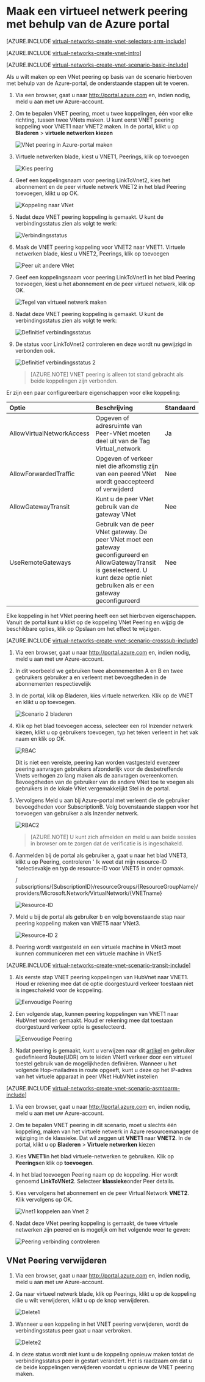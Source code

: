 <properties
   pageTitle="Maak VNet Peering met behulp van de Azure portal | Microsoft Azure"
   description="Informatie over het maken van een virtueel netwerk met behulp van de Azure portal in resourcemanager."
   services="virtual-network"
   documentationCenter=""
   authors="NarayanAnnamalai"
   manager="jefco"
   editor=""
   tags="azure-resource-manager"/>

<tags
   ms.service="virtual-network"
   ms.devlang="na"
   ms.topic="hero-article"
   ms.tgt_pltfrm="na"
   ms.workload="infrastructure-services"
   ms.date="09/14/2016"
   ms.author="narayanannamalai;annahar"/>

# <a name="create-a-virtual-network-peering-using-the-azure-portal"></a>Maak een virtueel netwerk peering met behulp van de Azure portal

[AZURE.INCLUDE [virtual-networks-create-vnet-selectors-arm-include](../../includes/virtual-networks-create-vnetpeering-selectors-arm-include.md)]

[AZURE.INCLUDE [virtual-networks-create-vnet-intro](../../includes/virtual-networks-create-vnetpeering-intro-include.md)]

[AZURE.INCLUDE [virtual-networks-create-vnet-scenario-basic-include](../../includes/virtual-networks-create-vnetpeering-scenario-basic-include.md)]

Als u wilt maken op een VNet peering op basis van de scenario hierboven met behulp van de Azure-portal, de onderstaande stappen uit te voeren.

1. Via een browser, gaat u naar http://portal.azure.com en, indien nodig, meld u aan met uw Azure-account.
2. Om te bepalen VNET peering, moet u twee koppelingen, één voor elke richting, tussen twee VNets maken. U kunt eerst VNET peering koppeling voor VNET1 naar VNET2 maken. In de portal, klikt u op **Bladeren** > **virtuele netwerken kiezen**

    ![VNet peering in Azure-portal maken](./media/virtual-networks-create-vnetpeering-arm-portal/figure01.png)

3. Virtuele netwerken blade, kiest u VNET1, Peerings, klik op toevoegen

    ![Kies peering](./media/virtual-networks-create-vnetpeering-arm-portal/figure02.png)

4. Geef een koppelingsnaam voor peering LinkToVnet2, kies het abonnement en de peer virtuele netwerk VNET2 in het blad Peering toevoegen, klikt u op OK.

    ![Koppeling naar VNet](./media/virtual-networks-create-vnetpeering-arm-portal/figure03.png)

5. Nadat deze VNET peering koppeling is gemaakt. U kunt de verbindingsstatus zien als volgt te werk:

    ![Verbindingsstatus](./media/virtual-networks-create-vnetpeering-arm-portal/figure04.png)

6. Maak de VNET peering koppeling voor VNET2 naar VNET1. Virtuele netwerken blade, kiest u VNET2, Peerings, klik op toevoegen

    ![Peer uit andere VNet](./media/virtual-networks-create-vnetpeering-arm-portal/figure05.png)

7. Geef een koppelingsnaam voor peering LinkToVnet1 in het blad Peering toevoegen, kiest u het abonnement en de peer virtueel netwerk, klik op OK.

    ![Tegel van virtueel netwerk maken](./media/virtual-networks-create-vnetpeering-arm-portal/figure06.png)

8. Nadat deze VNET peering koppeling is gemaakt. U kunt de verbindingsstatus zien als volgt te werk:

    ![Definitief verbindingsstatus](./media/virtual-networks-create-vnetpeering-arm-portal/figure07.png)

9. De status voor LinkToVnet2 controleren en deze wordt nu gewijzigd in verbonden ook.  

    ![Definitief verbindingsstatus 2](./media/virtual-networks-create-vnetpeering-arm-portal/figure08.png)

    > [AZURE.NOTE] VNET peering is alleen tot stand gebracht als beide koppelingen zijn verbonden.

Er zijn een paar configureerbare eigenschappen voor elke koppeling:

|Optie|Beschrijving|Standaard|
|:-----|:----------|:------|
|AllowVirtualNetworkAccess|Opgeven of adresruimte van Peer-VNet moeten deel uit van de Tag Virtual_network|Ja|
|AllowForwardedTraffic|Opgeven of verkeer niet die afkomstig zijn van een peered VNet wordt geaccepteerd of verwijderd|Nee|
|AllowGatewayTransit|Kunt u de peer VNet gebruik van de gateway VNet|Nee|
|UseRemoteGateways|Gebruik van de peer VNet gateway. De peer VNet moet een gateway geconfigureerd en AllowGatewayTransit is geselecteerd. U kunt deze optie niet gebruiken als er een gateway geconfigureerd|Nee|

Elke koppeling in het VNet peering heeft een set hierboven eigenschappen. Vanuit de portal kunt u klikt op de koppeling VNet Peering en wijzig de beschikbare opties, klik op Opslaan om het effect te wijzigen.

[AZURE.INCLUDE [virtual-networks-create-vnet-scenario-crosssub-include](../../includes/virtual-networks-create-vnetpeering-scenario-crosssub-include.md)]

1. Via een browser, gaat u naar http://portal.azure.com en, indien nodig, meld u aan met uw Azure-account.
2. In dit voorbeeld we gebruiken twee abonnementen A en B en twee gebruikers gebruiker a en verleent met bevoegdheden in de abonnementen respectievelijk
3. In de portal, klik op Bladeren, kies virtuele netwerken. Klik op de VNET en klikt u op toevoegen.

    ![Scenario 2 bladeren](./media/virtual-networks-create-vnetpeering-arm-portal/figure09.png)

4. Klik op het blad toevoegen access, selecteer een rol Inzender netwerk kiezen, klikt u op gebruikers toevoegen, typ het teken verleent in het vak naam en klik op OK.

    ![RBAC](./media/virtual-networks-create-vnetpeering-arm-portal/figure10.png)

    Dit is niet een vereiste, peering kan worden vastgesteld evenzeer peering aanvragen gebruikers afzonderlijk voor de desbetreffende Vnets verhogen zo lang maken als de aanvragen overeenkomen. Bevoegdheden van de gebruiker van de andere VNet toe te voegen als gebruikers in de lokale VNet vergemakkelijkt Stel in de portal.

5. Vervolgens Meld u aan bij Azure-portal met verleent die de gebruiker bevoegdheden voor SubscriptionB. Volg bovenstaande stappen voor het toevoegen van gebruiker a als Inzender netwerk.

    ![RBAC2](./media/virtual-networks-create-vnetpeering-arm-portal/figure11.png)

    > [AZURE.NOTE] U kunt zich afmelden en meld u aan beide sessies in browser om te zorgen dat de verificatie is is ingeschakeld.

6. Aanmelden bij de portal als gebruiker a, gaat u naar het blad VNET3, klikt u op Peering, controleren ' Ik weet dat mijn resource-ID "selectievakje en typ de resource-ID voor VNET5 in onder opmaak.

    / subscriptions/{SubscriptionID}/resourceGroups/{ResourceGroupName}/providers/Microsoft.Network/VirtualNetwork/{VNETname}

    ![Resource-ID](./media/virtual-networks-create-vnetpeering-arm-portal/figure12.png)

7. Meld u bij de portal als gebruiker b en volg bovenstaande stap naar peering koppeling maken van VNET5 naar VNet3.

    ![Resource-ID 2](./media/virtual-networks-create-vnetpeering-arm-portal/figure13.png)

8. Peering wordt vastgesteld en een virtuele machine in VNet3 moet kunnen communiceren met een virtuele machine in VNet5

[AZURE.INCLUDE [virtual-networks-create-vnet-scenario-transit-include](../../includes/virtual-networks-create-vnetpeering-scenario-transit-include.md)]

1. Als eerste stap VNET peering koppelingen van HubVnet naar VNET1. Houd er rekening mee dat de optie doorgestuurd verkeer toestaan niet is ingeschakeld voor de koppeling.

    ![Eenvoudige Peering](./media/virtual-networks-create-vnetpeering-arm-portal/figure14.png)

2. Een volgende stap, kunnen peering koppelingen van VNET1 naar HubVnet worden gemaakt. Houd er rekening mee dat toestaan doorgestuurd verkeer optie is geselecteerd.

    ![Eenvoudige Peering](./media/virtual-networks-create-vnetpeering-arm-portal/figure15a.png)

3. Nadat peering is gemaakt, kunt u verwijzen naar dit [artikel](virtual-network-create-udr-arm-ps.md) en gebruiker gedefinieerd Route(UDR) om te leiden VNet1 verkeer door een virtueel toestel gebruik van de mogelijkheden definiëren. Wanneer u het volgende Hop-mailadres in route opgeeft, kunt u deze op het IP-adres van het virtuele apparaat in peer VNet HubVNet instellen


[AZURE.INCLUDE [virtual-networks-create-vnet-scenario-asmtoarm-include](../../includes/virtual-networks-create-vnetpeering-scenario-asmtoarm-include.md)]



1. Via een browser, gaat u naar http://portal.azure.com en, indien nodig, meld u aan met uw Azure-account.

2. Om te bepalen VNET peering in dit scenario, moet u slechts één koppeling, maken van het virtuele netwerk in Azure resourcemanager de wijziging in de klassieke. Dat wil zeggen uit **VNET1** naar **VNET2**. In de portal, klikt u op **Bladeren** > **Virtuele netwerken** kiezen

3. Kies **VNET1**in het blad virtuele-netwerken te gebruiken. Klik op **Peerings**en klik op **toevoegen**.

4. In het blad toevoegen Peering naam op de koppeling. Hier wordt genoemd **LinkToVNet2**. Selecteer **klassieke**onder Peer details.

5. Kies vervolgens het abonnement en de peer Virtual Network **VNET2**. Klik vervolgens op OK.

    ![Vnet1 koppelen aan Vnet 2](./media/virtual-networks-create-vnetpeering-arm-portal/figure18.png)

6. Nadat deze VNet peering koppeling is gemaakt, de twee virtuele netwerken zijn peered en is mogelijk om het volgende weer te geven:

    ![Peering verbinding controleren](./media/virtual-networks-create-vnetpeering-arm-portal/figure19.png)


## <a name="remove-vnet-peering"></a>VNet Peering verwijderen

1.  Via een browser, gaat u naar http://portal.azure.com en, indien nodig, meld u aan met uw Azure-account.
2.  Ga naar virtueel netwerk blade, klik op Peerings, klikt u op de koppeling die u wilt verwijderen, klikt u op de knop verwijderen.

    ![Delete1](./media/virtual-networks-create-vnetpeering-arm-portal/figure15.png)

3. Wanneer u een koppeling in het VNET peering verwijderen, wordt de verbindingsstatus peer gaat u naar verbroken.

    ![Delete2](./media/virtual-networks-create-vnetpeering-arm-portal/figure16.png)

4. In deze status wordt niet kunt u de koppeling opnieuw maken totdat de verbindingsstatus peer in gestart verandert. Het is raadzaam om dat u de beide koppelingen verwijderen voordat u opnieuw de VNET peering maken.

